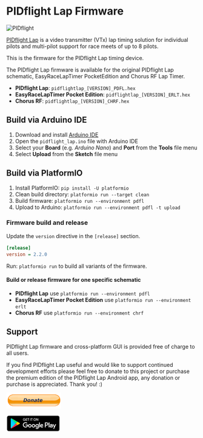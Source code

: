 # PIDflight Lap Firmware

![PIDflight](https://www.pidflight.com/logo.png)

[PIDflight Lap](https://www.pidflight.com/pidflight-lap/) is a video transmitter (VTx) lap timing solution for individual pilots and multi-pilot support for race meets of up to 8 pilots.

This is the firmware for the PIDflight Lap timing device.

The PIDflight Lap firmware is available for the original PIDflight Lap schematic, EasyRaceLapTimer PocketEdition and Chorus RF Lap Timer.

- **PIDflight Lap**: `pidflightlap_[VERSION]_PDFL.hex`
- **EasyRaceLapTimer Pocket Edition**: `pidflightlap_[VERSION]_ERLT.hex`
- **Chorus RF**: `pidflightlap_[VERSION]_CHRF.hex`

## Build via Arduino IDE

1. Download and install [Arduino IDE](https://www.arduino.cc/en/main/software)
2. Open the `pidflight_lap.ino` file with Arduino IDE
3. Select your **Board** (e.g. *Arduino Nano*) and **Port** from the **Tools** file menu
4. Select **Upload** from the **Sketch** file menu

## Build via PlatformIO

1. Install PlatformIO: `pip install -U platformio`
2. Clean build directory: `platformio run --target clean`
3. Build firmware: `platformio run --environment pdfl`
4. Upload to Arduino: `platformio run --environment pdfl -t upload`

### Firmware build and release

Update the `version` directive in the `[release]` section.

```ini
[release]
version = 2.2.0
```

Run: `platformio run` to build all variants of the firmware.

#### Build or release firmware for one specific schematic

- **PIDflight Lap** use `platformio run --environment pdfl`
- **EasyRaceLapTimer Pocket Edition** use `platformio run --environment erlt`
- **Chorus RF** use `platformio run --environment chrf`

## Support

PIDflight Lap firmware and cross-platform GUI is provided free of charge to all users.

If you find PIDflight Lap useful and would like to support continued development efforts please feel free to donate to this project or purchase the premium edition of the PIDflight Lap Android app, any donation or purchase is appreciated. Thank you! :)

[![Donate to PIDflight Lap](https://raw.githubusercontent.com/cmengler/pidflight-lap/master/assets/paypal.png)](https://www.paypal.me/CMengler)

[![Get it on Google Play](https://raw.githubusercontent.com/cmengler/pidflight-lap/master/assets/google_play.png)](https://play.google.com/store/apps/details?id=com.cmengler.laprssi)

